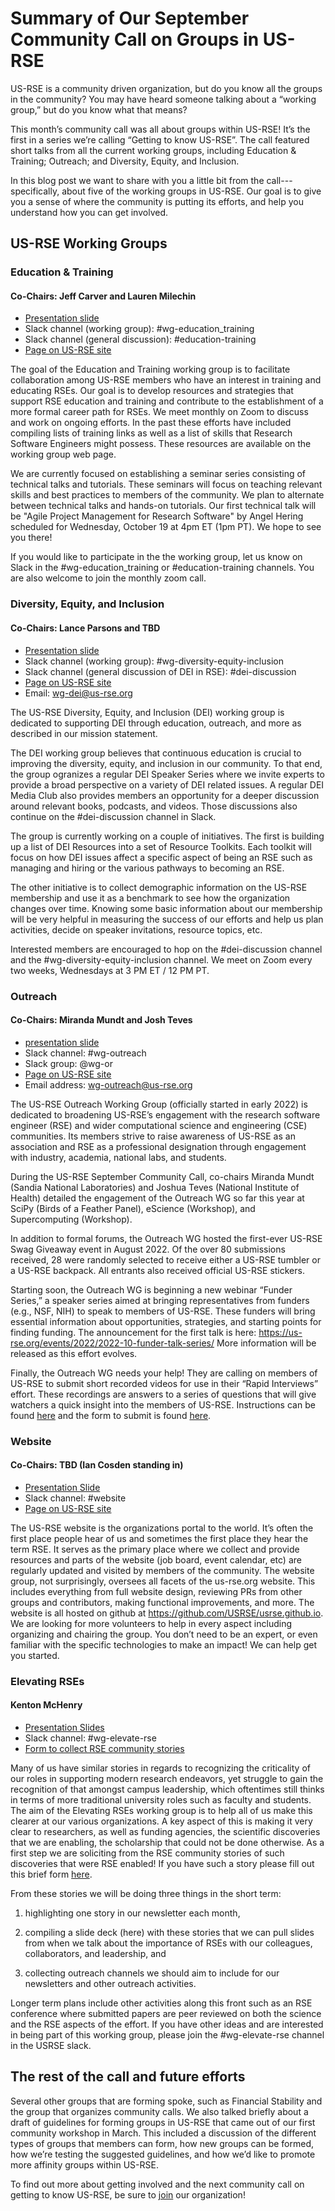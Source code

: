# Summary of Our September Community Call on Groups in US-RSE

US-RSE is a community driven organization,
but do you know all the groups in the community?
You may have heard someone talking about a “working group,”
but do you know what that means?

This month’s community call was all about groups within US-RSE!
It’s the first in a series we’re calling “Getting to know US-RSE”.
The call featured short talks from all the current working groups,
including Education & Training; Outreach; and Diversity, Equity, and Inclusion.

In this blog post we want to share with you a little bit
from the call---specifically, about five of the working groups in US-RSE.
Our goal is to give you a sense of where the community is putting its efforts,
and help you understand how you can get involved.

## US-RSE Working Groups

### Education & Training
#### Co-Chairs: Jeff Carver and Lauren Milechin

* [Presentation slide](https://docs.google.com/presentation/d/1Nmp-aPwKB6RH8sBkbeA2IuYiUN5xH24l/edit#slide=id.p1)
* Slack channel (working group): #wg-education_training
* Slack channel (general discussion): #education-training
* [Page on US-RSE site](https://us-rse.org/wg/education_training/)

The goal of the Education and Training working group
is to facilitate collaboration among US-RSE members
who have an interest in training and educating RSEs.
Our goal is to develop resources and strategies
that support RSE education and training and contribute to the establishment
of a more formal career path for RSEs.
We meet monthly on Zoom to discuss and work on ongoing efforts.
In the past these efforts have included compiling lists of training links
as well as a list of skills that Research Software Engineers might possess.
These resources are available on the working group web page.

We are currently focused on establishing a seminar series
consisting of technical talks and tutorials.
These seminars will focus on teaching relevant skills
and best practices to members of the community.
We plan to alternate between technical talks and hands-on tutorials.
Our first technical talk will be "Agile Project Management for Research Software"
by Angel Hering scheduled for Wednesday, October 19 at 4pm ET (1pm PT). We hope to see you there!

If you would like to participate in the the working group,
let us know on Slack in the #wg-education_training
or #education-training channels.
You are also welcome to join the monthly zoom call.


### Diversity, Equity, and Inclusion
#### Co-Chairs: Lance Parsons and TBD
* [Presentation slide](https://docs.google.com/presentation/d/1m5sW0K3H5T_8HQXTJ28io-B8Df2kRP5DAW7xlRF_KkI/edit#slide=id.g15135ed554c_0_1)
* Slack channel (working group): #wg-diversity-equity-inclusion
* Slack channel (general discussion of DEI in RSE): #dei-discussion
* [Page on US-RSE site](https://us-rse.org/wg/dei/)
* Email: [wg-dei@us-rse.org](mailto:wg-dei@us-rse.org)

The US-RSE Diversity, Equity, and Inclusion (DEI) working group is dedicated to
supporting DEI through education, outreach,
and more as described in our mission statement.

The DEI working group believes that continuous education is crucial to
improving the diversity, equity, and inclusion in our community. To that end,
the group ogranizes a regular DEI Speaker Series where we invite experts to
provide a broad perspective on a variety of DEI related issues. A regular DEI
Media Club also provides members an opportunity for a deeper discussion around
relevant books, podcasts, and videos. Those discussions also continue on
the #dei-discussion channel in Slack.

The group is currently working on a couple of initiatives.
The first is building up a list of DEI Resources into a set of Resource Toolkits.
Each toolkit will focus on how DEI issues affect a specific aspect of being an RSE
such as managing and hiring or the various pathways to becoming an RSE.

The other initiative is to collect demographic information
on the US-RSE membership and use it as a benchmark
to see how the organization changes over time.
Knowing some basic information about our membership
will be very helpful in measuring the success of our efforts
and help us plan activities, decide on speaker invitations, resource topics, etc.

Interested members are encouraged to hop on the #dei-discussion channel
and the #wg-diversity-equity-inclusion channel.
We meet on Zoom every two weeks, Wednesdays at 3 PM ET / 12 PM PT.

### Outreach
#### Co-Chairs: Miranda Mundt and Josh Teves
* [presentation slide](https://docs.google.com/presentation/d/1wRVREocSYy_E_40vXcWQAzSbWXEcwg3r/edit#slide=id.p1)
* Slack channel: #wg-outreach
* Slack group: @wg-or
* [Page on US-RSE site](https://us-rse.org/wg/outreach/)
* Email address: wg-outreach@us-rse.org

The US-RSE Outreach Working Group (officially started in early 2022)
is dedicated to broadening US-RSE’s engagement with the
research software engineer (RSE) and
wider computational science and engineering (CSE) communities.
Its members strive to raise awareness of US-RSE as an association and
RSE as a professional designation through engagement
with industry, academia, national labs, and students.

During the US-RSE September Community Call,
co-chairs Miranda Mundt (Sandia National Laboratories)
and Joshua Teves (National Institute of Health) detailed the engagement
of the Outreach WG so far this year at SciPy (Birds of a Feather Panel),
eScience (Workshop), and Supercomputing (Workshop).

In addition to formal forums, the Outreach WG hosted the first-ever
US-RSE Swag Giveaway event in August 2022.
Of the over 80 submissions received,
28 were randomly selected to receive either a US-RSE tumbler
or a US-RSE backpack. All entrants also received official US-RSE stickers.

Starting soon, the Outreach WG is beginning a new webinar “Funder Series,”
a speaker series aimed at bringing representatives from funders (e.g., NSF, NIH)
 to speak to members of US-RSE. These funders will bring essential information
about opportunities, strategies, and starting points for finding funding.
The announcement for the first talk is here:
<https://us-rse.org/events/2022/2022-10-funder-talk-series/>
More information will be released as this effort evolves.

Finally, the Outreach WG needs your help!
They are calling on members of US-RSE to submit short recorded videos
for use in their “Rapid Interviews” effort.
These recordings are answers to a series of questions
that will give watchers a quick insight into the members of
US-RSE. Instructions can be found
[here](https://docs.google.com/document/d/1Ee21H6Ql9aYzrXQXQ90Y8RHXqqgmxlEsjTPbRLpAxSo/edit?usp=sharing)
and the form to submit is found
[here](https://forms.gle/qcg6AjpLAFxvXy879).

### Website
#### Co-Chairs: TBD (Ian Cosden standing in)
* [Presentation Slide](https://docs.google.com/presentation/d/1K1YJ6pZ0CtiE2kYTiH_4ivQKvUrRZxb63Z6bw7X9gPQedit#slide=id.g15135ed554c_0_1)
* Slack channel: #website
* [Page on US-RSE site](https://us-rse.org/wg/website/)

The US-RSE website is the organizations portal to the world.
It’s often the first place people hear of us and sometimes
the first place they hear the term RSE.
It serves as the primary place where we collect and provide resources
and parts of the website (job board, event calendar, etc)
are regularly updated and visited by members of the community.
The website group, not surprisingly, oversees
all facets of the us-rse.org website.
This includes everything from full website design,
reviewing PRs from other groups and contributors,
making functional improvements, and more.
The website is all hosted on github at https://github.com/USRSE/usrse.github.io.
We are looking for more volunteers to help in every aspect
including organizing and chairing the group.
You don’t need to be an expert,
or even familiar with the specific technologies to make an impact!
We can help get you started.

### Elevating RSEs
#### Kenton McHenry
* [Presentation Slides](https://docs.google.com/presentation/d/1s_5EhuxKm2aJbvJ4X-Lb2BXOputs5GzZhJ4_ion2Nfg/edit#slide=id.p)
* Slack channel: #wg-elevate-rse
* [Form to collect RSE community stories](https://docs.google.com/forms/d/1zCf4CShRvK3ec1IJasTgGi0_a568gPVRZPMlv3nmlZY)

Many of us have similar stories in regards to
recognizing the criticality of our roles
in supporting modern research endeavors,
 yet struggle to gain the recognition of that amongst campus leadership,
 which oftentimes still thinks in terms of more traditional university roles
 such as faculty and students.
 The aim of the Elevating RSEs working group is to help all of us
 make this clearer at our various organizations.
A key aspect of this is making it very clear to researchers,
as well as funding agencies, the scientific discoveries that we are enabling,
the scholarship that could not be done otherwise.
As a first step we are soliciting from the RSE community stories
of such discoveries that were RSE enabled!
If you have such a story please fill out this brief form
[here](https://docs.google.com/forms/d/1zCf4CShRvK3ec1IJasTgGi0_a568gPVRZPMlv3nmlZY).

From these stories we will be doing three things in the short term:

1. highlighting one story in our newsletter each month,

2. compiling a slide deck (here) with these stories
that we can pull slides from when we talk about the importance of RSEs
with our colleagues, collaborators, and leadership, and

3. collecting outreach channels we should aim to include for
our newsletters and other outreach activities.

Longer term plans include other activities along this front
such as an RSE conference where submitted papers are peer reviewed
on both the science and the RSE aspects of the effort.
If you have other ideas and are interested in being part of this working group,
please join the #wg-elevate-rse channel in the USRSE slack.

## The rest of the call and future efforts

Several other groups that are forming spoke,
such as Financial Stability and the group that organizes community calls.
We also talked briefly about a draft of guidelines for forming groups in US-RSE
that came out of our first community workshop in March.
This included a discussion of the different types of groups
that members can form, how new groups can be formed,
how we’re testing the suggested guidelines,
and how we’d like to promote more affinity groups within US-RSE.

To find out more about getting involved
and the next community call on
getting to know US-RSE,
be sure to [join](https://us-rse.org/join/)
our organization!
